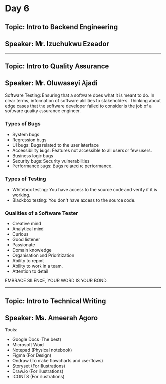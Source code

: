 # Day 6

## Topic: Intro to Backend Engineering

## Speaker: Mr. Izuchukwu Ezeador

---

## Topic: Intro to Quality Assurance

## Speaker: Mr. Oluwaseyi Ajadi

Software Testing: Ensuring that a software does what it is meant to do. In clear terms, information of software abilities to stakeholders. Thinking about edge cases that the software developer failed to consider is the job of a software quality assurance engineer.

### Types of Bugs

- System bugs
- Regression bugs
- UI bugs: Bugs related to the user interface
- Accessibility bugs: Features not accessible to all users or few users.
- Business logic bugs
- Security bugs: Security vulnerabilities
- Performance bugs: Bugs related to performance.

### Types of Testing

- Whitebox testing: You have access to the source code and verify if it is working.
- Blackbox testing: You don't have access to the source code.

### Qualities of a Software Tester

- Creative mind
- Analytical mind
- Curious
- Good listener
- Passionate
- Domain knowledge
- Organisation and Prioritization
- Ability to report
- Ability to work in a team.
- Attention to detail

EMBRACE SILENCE, YOUR WORD IS YOUR BOND.

---

## Topic: Intro to Technical Writing

## Speaker: Ms. Ameerah Agoro

Tools:

- Google Docs (The best)
- Microsoft Word
- Notepad (Physical notebook)
- Figma (For Design)
- Ondraw (To make flowcharts and userflows)
- Storyset (For illustrations)
- Draw.io (For illustrations)
- ICONT8 (For illustrations)
